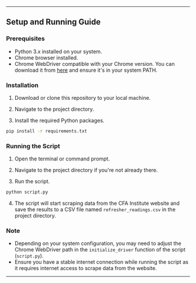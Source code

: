
---

## Setup and Running Guide

### Prerequisites
- Python 3.x installed on your system.
- Chrome browser installed.
- Chrome WebDriver compatible with your Chrome version. You can download it from [here](https://chromedriver.chromium.org/downloads) and ensure it's in your system PATH.

### Installation
1. Download or clone this repository to your local machine.

2. Navigate to the project directory.

3. Install the required Python packages.

```bash
pip install -r requirements.txt
```

### Running the Script
1. Open the terminal or command prompt.

2. Navigate to the project directory if you're not already there.

3. Run the script.

```bash
python script.py
```

4. The script will start scraping data from the CFA Institute website and save the results to a CSV file named `refresher_readings.csv` in the project directory.

### Note
- Depending on your system configuration, you may need to adjust the Chrome WebDriver path in the `initialize_driver` function of the script (`script.py`).
- Ensure you have a stable internet connection while running the script as it requires internet access to scrape data from the website.

---

